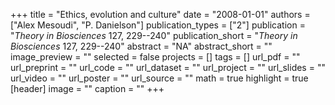+++
title = "Ethics, evolution and culture"
date = "2008-01-01"
authors = ["Alex Mesoudi", "P. Danielson"]
publication_types = ["2"]
publication = "_Theory in Biosciences_ 127, 229--240"
publication_short = "_Theory in Biosciences_ 127, 229--240"
abstract = "NA"
abstract_short = ""
image_preview = ""
selected = false
projects = []
tags = []
url_pdf = ""
url_preprint = ""
url_code = ""
url_dataset = ""
url_project = ""
url_slides = ""
url_video = ""
url_poster = ""
url_source = ""
math = true
highlight = true
[header]
image = ""
caption = ""
+++
